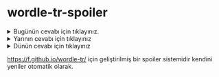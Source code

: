 # wordle-tr-spoiler

<details>
  <summary>Bugünün cevabı için tıklayınız.</summary>
  <br>
    <b> sıhhi </b>
</details>

<details>
  <summary>Yarının cevabı için tıklayınız</summary>
  <br>
   <b> başçı </b>
</details>

<details>
  <summary>Dünün cevabı için tıklayınız </summary>
  <br>
  <b> zehir </b>
</details>

https://f.github.io/wordle-tr/ için geliştirilmiş bir spoiler sistemidir kendini yeniler otomatik olarak.

